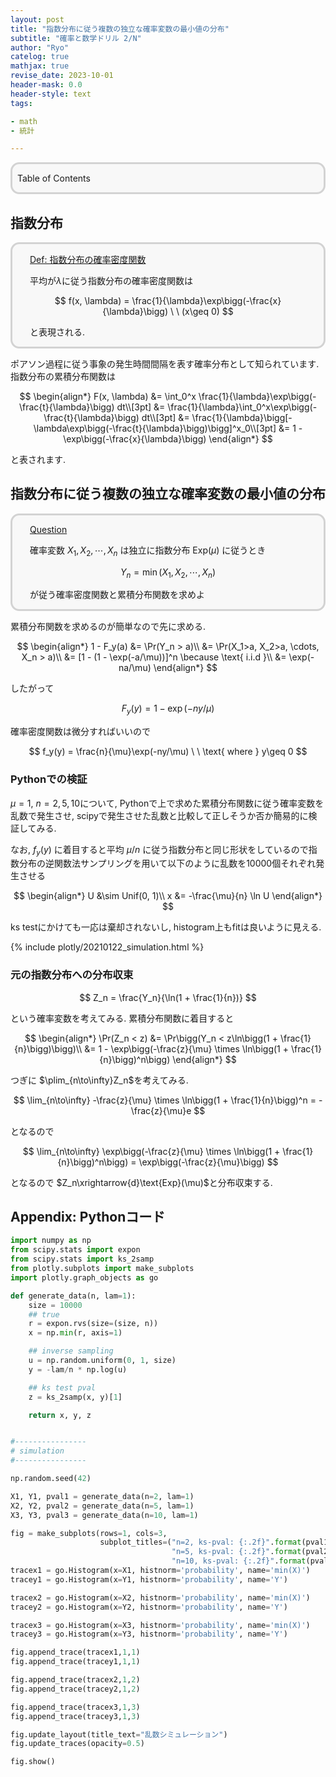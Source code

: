 ```yaml
---
layout: post
title: "指数分布に従う複数の独立な確率変数の最小値の分布"
subtitle: "確率と数学ドリル 2/N"
author: "Ryo"
catelog: true
mathjax: true
revise_date: 2023-10-01
header-mask: 0.0
header-style: text
tags:

- math
- 統計

---
```


<div style='border-radius: 1em; border-style:solid; border-color:#D3D3D3; background-color:#F8F8F8'>

<p class="h4">&nbsp;&nbsp;Table of Contents</p>

<!-- START doctoc -->
<!-- END doctoc -->


</div>

## 指数分布

<div style='padding-left: 2em; padding-right: 2em; border-radius: 1em; border-style:solid; border-color:#D3D3D3; background-color:#F8F8F8'>
<p class="h4"><ins>Def: 指数分布の確率密度関数</ins></p>

平均が$\lambda$に従う指数分布の確率密度関数は

$$
f(x, \lambda) = \frac{1}{\lambda}\exp\bigg(-\frac{x}{\lambda}\bigg) \ \ (x\geq 0)
$$

と表現される.

</div>

ポアソン過程に従う事象の発生時間間隔を表す確率分布として知られています. 指数分布の累積分布関数は

$$
\begin{align*}
F(x, \lambda) &= \int_0^x \frac{1}{\lambda}\exp\bigg(-\frac{t}{\lambda}\bigg) dt\\[3pt]
     &= \frac{1}{\lambda}\int_0^x\exp\bigg(-\frac{t}{\lambda}\bigg) dt\\[3pt]
     &= \frac{1}{\lambda}\bigg[-\lambda\exp\bigg(-\frac{t}{\lambda}\bigg)\bigg]^x_0\\[3pt]
     &= 1 - \exp\bigg(-\frac{x}{\lambda}\bigg)
\end{align*}
$$

と表されます.

## 指数分布に従う複数の独立な確率変数の最小値の分布

<div style='padding-left: 2em; padding-right: 2em; border-radius: 1em; border-style:solid; border-color:#D3D3D3; background-color:#F8F8F8'>
<p class="h4"><ins>Question </ins></p>

確率変数 $X_1, X_2, \cdots, X_n$ は独立に指数分布 $\text{Exp}(\mu)$ に従うとき

$$
Y_n = \min(X_1, X_2, \cdots, X_n)
$$

が従う確率密度関数と累積分布関数を求めよ

</div>

累積分布関数を求めるのが簡単なので先に求める.

$$
\begin{align*}
1 - F_y(a) &= \Pr(Y_n > a)\\
           &= \Pr(X_1>a, X_2>a, \cdots, X_n > a)\\
           &= [1 - (1 - \exp(-a/\mu))]^n \because \text{ i.i.d }\\
           &= \exp(-na/\mu)
\end{align*}
$$

したがって 

$$
F_y(y) = 1 - \exp(-ny/\mu)
$$

確率密度関数は微分すればいいので

$$
f_y(y) = \frac{n}{\mu}\exp(-ny/\mu) \  \ \text{ where } y\geq 0
$$

### Pythonでの検証

$\mu = 1$, $n=2, 5, 10$について, Pythonで上で求めた累積分布関数に従う確率変数を乱数で発生させ, 
scipyで発生させた乱数と比較して正しそうか否か簡易的に検証してみる.

なお, $f_y(y)$ に着目すると平均 $\mu/n$ に従う指数分布と同じ形状をしているので指数分布の逆関数法サンプリングを用いて以下のように乱数を10000個それぞれ発生させる

$$
\begin{align*}
U &\sim Unif(0, 1)\\
x &= -\frac{\mu}{n} \ln U
\end{align*}
$$

ks testにかけても一応は棄却されないし, histogram上もfitは良いように見える.

{% include plotly/20210122_simulation.html %}

### 元の指数分布への分布収束

$$
Z_n = \frac{Y_n}{\ln(1 + \frac{1}{n})}
$$

という確率変数を考えてみる. 累積分布関数に着目すると

$$
\begin{align*}
\Pr(Z_n < z) &= \Pr\bigg(Y_n < z\ln\bigg(1 + \frac{1}{n}\bigg)\bigg)\\
             &= 1 - \exp\bigg(-\frac{z}{\mu} \times \ln\bigg(1 + \frac{1}{n}\bigg)^n\bigg)
\end{align*}
$$

つぎに $\plim_{n\to\infty}Z_n$を考えてみる.

$$
\lim_{n\to\infty} -\frac{z}{\mu} \times \ln\bigg(1 + \frac{1}{n}\bigg)^n = -\frac{z}{\mu}e
$$

となるので

$$
\lim_{n\to\infty} \exp\bigg(-\frac{z}{\mu} \times \ln\bigg(1 + \frac{1}{n}\bigg)^n\bigg) = \exp\bigg(-\frac{z}{\mu}\bigg)
$$


となるので $Z_n\xrightarrow{d}\text{Exp}(\mu)$と分布収束する.


## Appendix: Pythonコード

```python
import numpy as np
from scipy.stats import expon
from scipy.stats import ks_2samp
from plotly.subplots import make_subplots
import plotly.graph_objects as go

def generate_data(n, lam=1):
    size = 10000
    ## true
    r = expon.rvs(size=(size, n))
    x = np.min(r, axis=1)

    ## inverse sampling
    u = np.random.uniform(0, 1, size)
    y = -lam/n * np.log(u)

    ## ks test pval
    z = ks_2samp(x, y)[1]

    return x, y, z


#----------------
# simulation
#----------------

np.random.seed(42)

X1, Y1, pval1 = generate_data(n=2, lam=1)
X2, Y2, pval2 = generate_data(n=5, lam=1)
X3, Y3, pval3 = generate_data(n=10, lam=1)

fig = make_subplots(rows=1, cols=3, 
                    subplot_titles=("n=2, ks-pval: {:.2f}".format(pval1), 
                                    "n=5, ks-pval: {:.2f}".format(pval2), 
                                    "n=10, ks-pval: {:.2f}".format(pval3)))
tracex1 = go.Histogram(x=X1, histnorm='probability', name='min(X)')
tracey1 = go.Histogram(x=Y1, histnorm='probability', name='Y')

tracex2 = go.Histogram(x=X2, histnorm='probability', name='min(X)')
tracey2 = go.Histogram(x=Y2, histnorm='probability', name='Y')

tracex3 = go.Histogram(x=X3, histnorm='probability', name='min(X)')
tracey3 = go.Histogram(x=Y3, histnorm='probability', name='Y')

fig.append_trace(tracex1,1,1)
fig.append_trace(tracey1,1,1)

fig.append_trace(tracex2,1,2)
fig.append_trace(tracey2,1,2)

fig.append_trace(tracex3,1,3)
fig.append_trace(tracey3,1,3)

fig.update_layout(title_text="乱数シミュレーション")
fig.update_traces(opacity=0.5)

fig.show()

```
